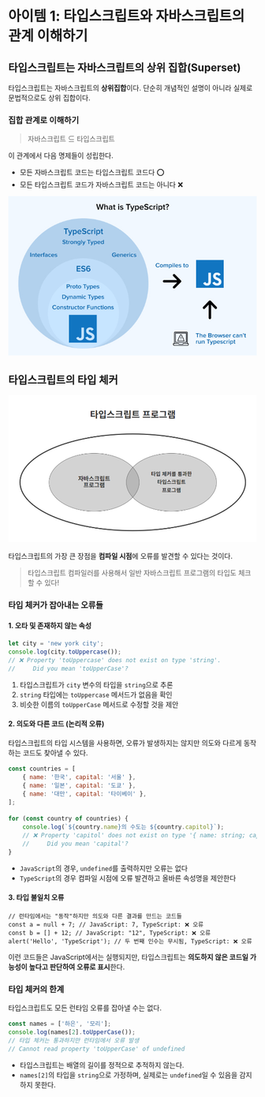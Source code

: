 # 아이템 1: 타입스크립트와 자바스크립트의 관계 이해하기

## 타입스크립트는 자바스크립트의 상위 집합(Superset)

타입스크립트는 자바스크립트의 **상위집합**이다. 단순히 개념적인 설명이 아니라 실제로 문법적으로도 상위 집합이다.

### 집합 관계로 이해하기

> 자바스크립트 ⊆ 타입스크립트

이 관계에서 다음 명제들이 성립한다.

-   모든 자바스크립트 코드는 타입스크립트 코드다 ⭕
-   모든 타입스크립트 코드가 자바스크립트 코드는 아니다 ❌

![alt text](../image/image.png)

## 타입스크립트의 타입 체커

![alt text](../image/image-1.png)

타입스크립트의 가장 큰 장점을 **컴파일 시점**에 오류를 발견할 수 있다는 것이다.

> 타입스크립트 컴파일러를 사용해서 일반 자바스크립트 프로그램의 타입도 체크할 수 있다!

### 타입 체커가 잡아내는 오류들

#### 1. 오타 및 존재하지 않는 속성

```jsx
let city = 'new york city';
console.log(city.toUppercase());
// ❌ Property 'toUppercase' does not exist on type 'string'.
//     Did you mean 'toUpperCase'?
```

1. 타입스크립트가 `city` 변수의 타입을 `string`으로 추론
2. `string` 타입에는 `toUppercase` 메서드가 없음을 확인
3. 비슷한 이름의 `toUpperCase` 메서드로 수정할 것을 제안

#### 2. 의도와 다른 코드 (논리적 오류)

타입스크립트의 타입 시스템을 사용하면, 오류가 발생하지는 않지만 의도와 다르게 동작하는 코드도 찾아낼 수 있다.

```jsx
const countries = [
    { name: '한국', capital: '서울' },
    { name: '일본', capital: '도쿄' },
    { name: '대만', capital: '타이베이' },
];

for (const country of countries) {
    console.log(`${country.name}의 수도는 ${country.capitol}`);
    // ❌ Property 'capitol' does not exist on type '{ name: string; capital: string; }'.
    //     Did you mean 'capital'?
}
```

-   `JavaScript`의 경우, `undefined`를 출력하지만 오류는 없다
-   `TypeScript`의 경우 컴파일 시점에 오류 발견하고 올바른 속성명을 제안한다

#### 3. 타입 불일치 오류

```tsx
// 런타임에서는 "동작"하지만 의도와 다른 결과를 만드는 코드들
const a = null + 7; // JavaScript: 7, TypeScript: ❌ 오류
const b = [] + 12; // JavaScript: "12", TypeScript: ❌ 오류
alert('Hello', 'TypeScript'); // 두 번째 인수는 무시됨, TypeScript: ❌ 오류
```

이런 코드들은 JavaScript에서는 실행되지만, 타입스크립트는 **의도하지 않은 코드일 가능성이 높다고 판단하여 오류로 표시**한다.

### 타입 체커의 한계

타입스크립트도 모든 런타임 오류를 잡아낼 수는 없다.

```jsx
const names = ['하은', '모리'];
console.log(names[2].toUpperCase());
// 타입 체커는 통과하지만 런타임에서 오류 발생
// Cannot read property 'toUpperCase' of undefined
```

-   타입스크립트는 배열의 길이를 정적으로 추적하지 않는다.
-   `names[2]`의 타입을 `string`으로 가정하며, 실제로는 `undefined`일 수 있음을 감지하지 못한다.
